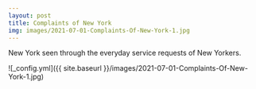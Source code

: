 ```yaml
---
layout: post
title: Complaints of New York
img: images/2021-07-01-Complaints-Of-New-York-1.jpg
---
```


New York seen through the everyday service requests of New Yorkers.


![_config.yml]({{ site.baseurl }}/images/2021-07-01-Complaints-Of-New-York-1.jpg)


<link rel="stylesheet" href="https://synced.to/static/theme/assets/css/fontawesome/css/all.min.css" />
<link rel="stylesheet" href="https://cdn.jsdelivr.net/gh/openlayers/openlayers.github.io@master/en/v6.4.3/css/ol.css" type="text/css" />
<link rel="stylesheet" href="https://blog.synced.to/datascripts/311-complaints-articles-scripts/dashboard.css" />
<script src="https://synced.to/static/theme/assets/js/moment.min.js?v=8c2de"></script>
<script src="https://cdn.jsdelivr.net/gh/openlayers/openlayers.github.io@master/en/v6.4.3/build/ol.js"></script>

<div class="sydb-container">
<div class="sydb-inner-container">
<!--
<div class="sydb-header-container">
<h4>Complaints of New York</h4>
<div style="max-width: 400px; text-align: center; margin-bottom: 6px;">
Life in New York, seen through the everyday complaints of  New Yorkers.  
</div>
</div>
-->
<div class="sydb-dashboard-container">
<div class="sydb-map-container">
<div id="sydb-map" style="height: 100%;">
</div>
<div id="sydb-date-display"></div>
</div>
<div class="sydb-content-container">
<div id="sydb-anim-controls" aria-label="Animation controls">
  <div class="sydb-slider-container">
      <input type="range" min="0" max="1440" 
             value="0" class="sydb-slider" id="sydb-timerange" />
  </div>
  <i id="sydb-toggleplay" class="sydb-toggleplay fas fa-play sydb-icon-button" aria-hidden="true"></i>
  <i id="sydb-reset" class="fas fa-stop sydb-icon-button" aria-hidden="true"></i>
  <i id="sydb-togglevolume" class="fas fa-volume-down sydb-icon-button" aria-hidden="true"></i>

</div>
<div id="sydb-content"></div>
<span id="sydb-content-cover-menu">

<div>
    <h4>Choose a date</h4>
</div>

<div id="sydb-content-cover-menu-input">
<input id="sydb-viewdate"  name="viewdate" type="date" />
<i id="sydb-toggleplay-cover-menu" class="sydb-toggleplay fas fa-play sydb-icon-button-large" 
    aria-hidden="true"></i>
</div>

<div id="sydb-suggested-dates">
    <a data-suggested-event="newyear" class="sydb-suggested" href="#" >
        New years
    </a>
    <a data-suggested-event="lockdown" class="sydb-suggested" href="#" >
        Lockdown
    </a>
</div>

<img id="sydb-loading-spinner" src="https://blog.synced.to/datascripts/311-complaints-articles-scripts/three-dots.svg" />

</span>
</div>
</div>


<div style="text-align: center; font-size: 1rem; flex: 0; padding: 6px;">
</div>

</div>
</div>

<script src="https://blog.synced.to/datascripts/311-complaints-articles-scripts/main_ts_multicity.js"></script>
<script>
    var uri_fn = function(fromstr, tostr){
                return `https://data.cityofnewyork.us/resource/erm2-nwe9.json?$where=created_date between '${fromstr}' and '${tostr}'&$order=created_date ASC&$limit=100000`
    }
    var soundpath = '/datascripts/311-complaints-articles-scripts/NYCAmbience.mp3'
    var data_format_fn = function (item) {
        return item
    }
    var latestdate = moment.utc().set({hour:0,minute:0,second:0,millisecond:0})
                           .subtract(3,'days').set({hour:0,minute:0,second:0,millisecond:0})
    var earliestdate = latestdate.clone().subtract(3, "years").set({hour:0,minute:0,second:0,millisecond:0})
    var opts = {
        city_coords: [-73.8404, 40.7360],
        map_zoom: 9,
        periodlength_mins: null,
        periodlength_maxcount: null,
        latestdate: latestdate,
        earliestdate: earliestdate
    }
    loadAppForCity(uri_fn, data_format_fn, soundpath, opts) 
</script>





[Rahman](https://www.linkedin.com/in/rahman-zane/) and [Sachin](https://www.linkedin.com/in/sachinvasudevan/) - <team@synced.to>

*311 complaints data from [NYC OpenData](https://opendata.cityofnewyork.us/), photo by [Victor He](https://unsplash.com/@victorhwn725), sound by [freesound/lazymonk](https://freesound.org/people/lazymonk/sounds/214319/)*


_See more on [the Synced app](http://onelink.to/8ttzr9), where you can explore meaningful places, nearaway and faraway._
